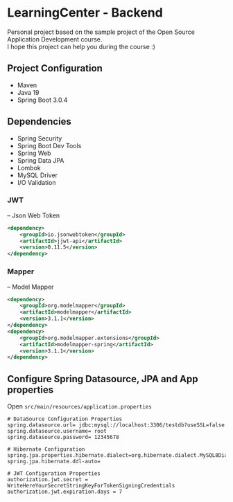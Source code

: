 # LearningCenter - Backend

Personal project based on the sample project of the Open Source Application Development course.  
I hope this project can help you during the course :)

## Project Configuration

- Maven
- Java 19
- Spring Boot 3.0.4

## Dependencies

- Spring Security
- Spring Boot Dev Tools
- Spring Web
- Spring Data JPA
- Lombok
- MySQL Driver
- I/O Validation

### JWT

– Json Web Token
```xml
<dependency>
    <groupId>io.jsonwebtoken</groupId>
    <artifactId>jjwt-api</artifactId>
    <version>0.11.5</version>
</dependency>
```

### Mapper

– Model Mapper 
```xml
<dependency>
    <groupId>org.modelmapper</groupId>
    <artifactId>modelmapper</artifactId>
    <version>3.1.1</version>
</dependency>
<dependency>
    <groupId>org.modelmapper.extensions</groupId>
    <artifactId>modelmapper-spring</artifactId>
    <version>3.1.1</version>
</dependency>
```
## Configure Spring Datasource, JPA and App properties

Open `src/main/resources/application.properties`
```
# DataSource Configuration Properties
spring.datasource.url= jdbc:mysql://localhost:3306/testdb?useSSL=false
spring.datasource.username= root
spring.datasource.password= 12345678

# Hibernate Configuration
spring.jpa.properties.hibernate.dialect=org.hibernate.dialect.MySQL8Dialect
spring.jpa.hibernate.ddl-auto=

# JWT Configuration Properties
authorization.jwt.secret = WriteHereYourSecretStringKeyForTokenSigningCredentials
authorization.jwt.expiration.days = 7
```